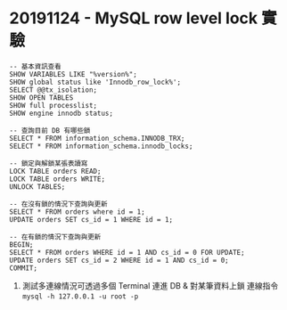 # 20191124 - MySQL row level lock 實驗

```
-- 基本資訊查看
SHOW VARIABLES LIKE "%version%";
SHOW global status like 'Innodb_row_lock%';
SELECT @@tx_isolation;
SHOW OPEN TABLES
SHOW full processlist;
SHOW engine innodb status;

-- 查詢目前 DB 有哪些鎖
SELECT * FROM information_schema.INNODB_TRX;
SELECT * FROM information_schema.innodb_locks;

-- 鎖定與解鎖某張表讀寫
LOCK TABLE orders READ;
LOCK TABLE orders WRITE;
UNLOCK TABLES;

-- 在沒有鎖的情況下查詢與更新
SELECT * FROM orders where id = 1;
UPDATE orders SET cs_id = 1 WHERE id = 1;

-- 在有鎖的情況下查詢與更新
BEGIN;
SELECT * FROM orders WHERE id = 1 AND cs_id = 0 FOR UPDATE;
UPDATE orders SET cs_id = 2 WHERE id = 1 AND cs_id = 0;
COMMIT;
```
1. 測試多連線情況可透過多個 Terminal 連進 DB & 對某筆資料上鎖
連線指令
`
mysql -h 127.0.0.1 -u root -p
`
